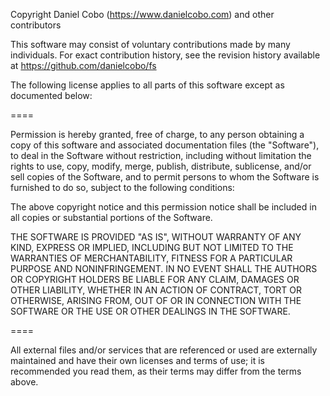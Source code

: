 Copyright Daniel Cobo (https://www.danielcobo.com) and other contributors

This software may consist of voluntary contributions made by many individuals. For exact contribution history, see the revision history available at https://github.com/danielcobo/fs

The following license applies to all parts of this software except as documented below:

====

Permission is hereby granted, free of charge, to any person obtaining a copy of this software and associated documentation files (the "Software"), to deal in the Software without restriction, including without limitation the rights to use, copy, modify, merge, publish, distribute, sublicense, and/or sell copies of the Software, and to permit persons to whom the Software is furnished to do so, subject to the following conditions:

The above copyright notice and this permission notice shall be included in all copies or substantial portions of the Software.

THE SOFTWARE IS PROVIDED "AS IS", WITHOUT WARRANTY OF ANY KIND, EXPRESS OR IMPLIED, INCLUDING BUT NOT LIMITED TO THE WARRANTIES OF MERCHANTABILITY, FITNESS FOR A PARTICULAR PURPOSE AND NONINFRINGEMENT. IN NO EVENT SHALL THE AUTHORS OR COPYRIGHT HOLDERS BE LIABLE FOR ANY CLAIM, DAMAGES OR OTHER LIABILITY, WHETHER IN AN ACTION OF CONTRACT, TORT OR OTHERWISE, ARISING FROM, OUT OF OR IN CONNECTION WITH THE SOFTWARE OR THE USE OR OTHER DEALINGS IN THE SOFTWARE.

====

All external files and/or services that are referenced or used are externally maintained and have their own licenses and terms of use; it is recommended you read them, as their terms may differ from the terms above.